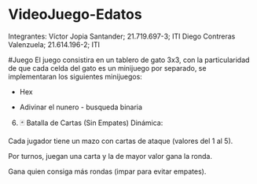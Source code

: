 # VideoJuego-Edatos
Integrantes: 
Víctor Jopia Santander; 21.719.697-3; ITI
Diego Contreras Valenzuela; 21.614.196-2; ITI 

#Juego
El juego consistira en un tablero de gato 3x3, con la particularidad de que cada celda del gato es un minijuego por separado, se implementaran los siguientes minijuegos:

- Hex

- Adivinar el nunero - busqueda binaria 

6. 🃏 Batalla de Cartas (Sin Empates)
Dinámica:

Cada jugador tiene un mazo con cartas de ataque (valores del 1 al 5).

Por turnos, juegan una carta y la de mayor valor gana la ronda.

Gana quien consiga más rondas (impar para evitar empates).
